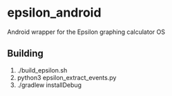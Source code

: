 # epsilon_android
Android wrapper for the Epsilon graphing calculator OS

## Building
1. ./build_epsilon.sh
2. python3 epsilon_extract_events.py
3. ./gradlew installDebug
